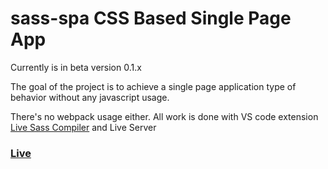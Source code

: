 # sass-spa CSS Based Single Page App

Currently is in beta version 0.1.x

The goal of the project is to achieve a single page application type of behavior without any javascript usage.

There's no webpack usage either. All work is done with VS code extension [Live Sass Compiler](https://marketplace.visualstudio.com/items?itemName=ritwickdey.live-sass) and Live Server

### [Live](https://dmytsv.github.io/sass-spa/index.html#home)
